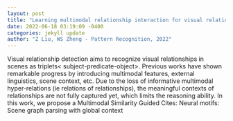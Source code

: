 ```yaml
--- 
layout: post 
title: "Learning multimodal relationship interaction for visual relationship detection" 
date: 2022-06-18 03:19:09 -0400 
categories: jekyll update 
author: "Z Liu, WS Zheng - Pattern Recognition, 2022" 
--- 
```

Visual relationship detection aims to recognize visual relationships in scenes as triplets< subject-predicate-object>. Previous works have shown remarkable progress by introducing multimodal features, external linguistics, scene context, etc. Due to the loss of informative multimodal hyper-relations (ie relations of relationships), the meaningful contexts of relationships are not fully captured yet, which limits the reasoning ability. In this work, we propose a Multimodal Similarity Guided Cites: Neural motifs: Scene graph parsing with global context